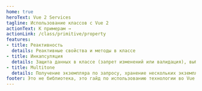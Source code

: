 ```yaml
---
home: true
heroText: Vue 2 Services
tagline: Использование классов с Vue 2
actionText: К примерам →
actionLink: /class/primitive/property
features:
- title: Реактивность
  details: Реактивные свойства и методы в классе
- title: Инкапсуляция
  details: Защита данных в классе (запрет изменений или валидация), выбор доступных для использования полей и методов
- title: Multitone
  details: Получение экземпляра по запросу, хранение нескольких экземпляров, уничтожение экземпляров
footer: Это не библиотека, это гайд по использованию технологии во Vue 2
---
```

